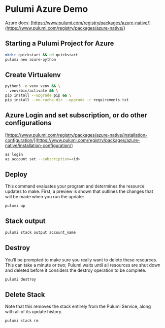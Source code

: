# Pulumi Azure Demo
Azure docs:
[https://www.pulumi.com/registry/packages/azure-native/](https://www.pulumi.com/registry/packages/azure-native/)

## Starting a Pulumi Project for Azure
```sh
mkdir quickstart && cd quickstart
pulumi new azure-python
```

## Create Virtualenv
```sh
python3 -m venv venv && \
. venv/bin/activate && \
pip install --upgrade pip && \
pip install --no-cache-dir --upgrade -r requirements.txt
```

## Azure Login and set subscription, or do other configurations
[https://www.pulumi.com/registry/packages/azure-native/installation-configuration/](https://www.pulumi.com/registry/packages/azure-native/installation-configuration/)

```sh
az login
az account set --subscription=<id>
```

## Deploy
This command evaluates your program and determines the resource updates to make. First, a preview is shown that outlines the changes that will be made when you run the update:
```sh
pulumi up
```

## Stack output
```sh
pulumi stack output account_name
```

## Destroy
You’ll be prompted to make sure you really want to delete these resources. This can take a minute or two; Pulumi waits until all resources are shut down and deleted before it considers the destroy operation to be complete.
```sh
pulumi destroy
```

## Delete Stack
Note that this removes the stack entirely from the Pulumi Service, along with all of its update history.
```sh
pulumi stack rm
```